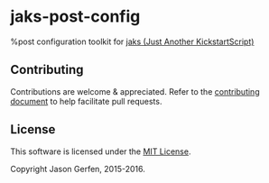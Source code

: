 # jaks-post-config
%post configuration toolkit for [jaks (Just Another KickstartScript)](https://github.com/jas-/jaks)

## Contributing ##
Contributions are welcome & appreciated. Refer to the
[contributing document](https://github.com/jas-/jaks-post-config/blob/master/CONTRIBUTING.md)
to help facilitate pull requests.

## License ##
This software is licensed under the
[MIT License](https://github.com/jas-/jaks-post-config/blob/master/LICENSE).

Copyright Jason Gerfen, 2015-2016.
